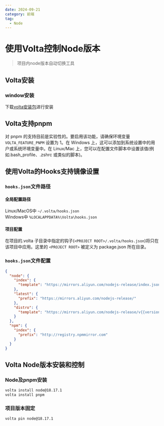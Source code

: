 ```yaml
---
date: 2024-09-21
category: 前端
tag:
  - Node
---
```


# 使用Volta控制Node版本

> 项目内node版本自动切换工具

## Volta安装

### window安装

下载[volta安装包](https://github.com/volta-cli/volta/releases)进行安装

## Volta支持pnpm

对 pnpm 的支持目前是实验性的。要启用该功能，请确保环境变量 `VOLTA_FEATURE_PNPM` 设置为 1。在 Windows 上，这可以添加到系统设置中的用户或系统环境变量中。在 Linux/Mac 上，您可以在配置文件脚本中设置该值(例如.bash_profile、.zshrc 或类似的脚本)。

## 使用Volta的Hooks支持镜像设置

### `hooks.json`文件路径

#### 全局配置路径

Linux/MacOS中 `~/.volta/hooks.json`  
Windows中 `%LOCALAPPDATA%\Volta\hooks.json`

#### 项目配置

在项目的.volta 子目录中指定的钩子(`<PROJECT ROOT>/.volta/hooks.json`)将只在该项目中应用。这里的 `<PROJECT ROOT>` 被定义为 package.json 所在目录。

### `hooks.json`文件配置

```json
{
  "node": {
    "index": {
      "template": "https://mirrors.aliyun.com/nodejs-release/index.json"
    },
    "latest": {
      "prefix": "https://mirrors.aliyun.com/nodejs-release/"
    },
    "distro": {
      "template": "https://mirrors.aliyun.com/nodejs-release/v{{version}}/{{filename}}"
    }
  },
  "npm": {
    "index": {
      "prefix": "http://registry.npmmirror.com"
    }
  }
}
```

## Volta Node版本安装和控制

### Node及pnpm安装

```bash
volta install node@18.17.1
volta install pnpm
```

### 项目版本固定

```bash
volta pin node@18.17.1
```
